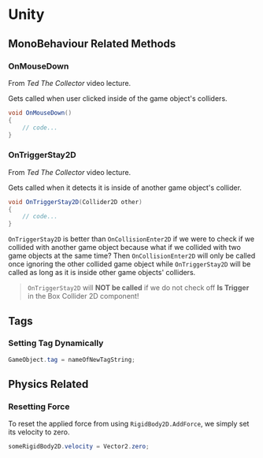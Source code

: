 # Unity
## MonoBehaviour Related Methods
### OnMouseDown
From _Ted The Collector_ video lecture.

Gets called when user clicked inside of the game object's colliders.

```csharp
void OnMouseDown()
{
    // code...
}
```

### OnTriggerStay2D
From _Ted The Collector_ video lecture.

Gets called when it detects it is inside of another game object's collider.

```csharp
void OnTriggerStay2D(Collider2D other)
{
    // code...
}
```

`OnTriggerStay2D` is better than `OnCollisionEnter2D` if we were to check if we collided with another game object because what if we collided with two game objects at the same time? Then `OnCollisionEnter2D` will only be called once ignoring the other collided game object while `OnTriggerStay2D` will be called as long as it is inside other game objects' colliders.

> `OnTriggerStay2D` will **NOT be called** if we do not check off **Is Trigger** in the Box Collider 2D component!

## Tags
### Setting Tag Dynamically
```csharp
GameObject.tag = nameOfNewTagString;
```

## Physics Related
### Resetting Force
To reset the applied force from using `RigidBody2D.AddForce`, we simply set its velocity to zero.

```csharp
someRigidBody2D.velocity = Vector2.zero;
```
